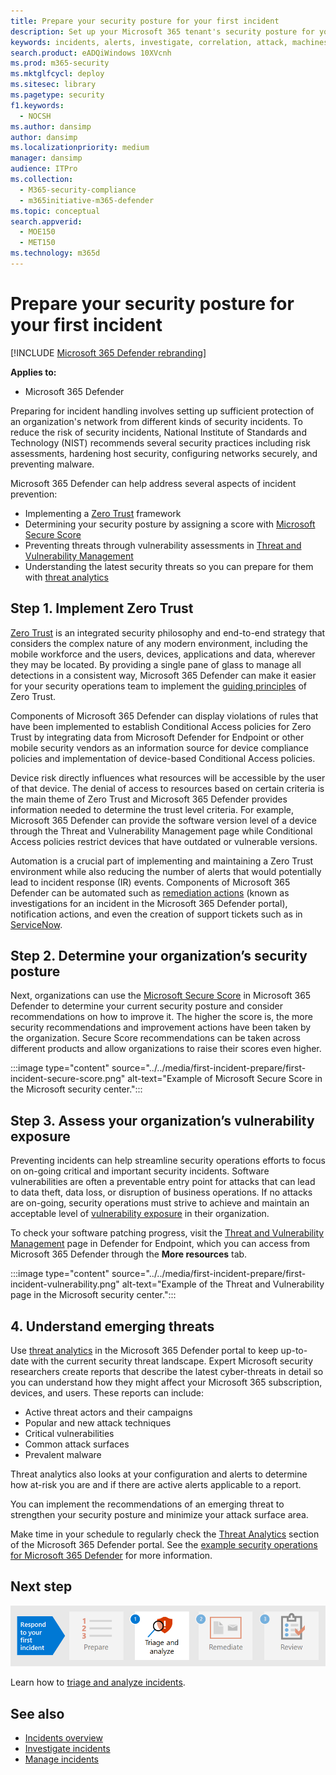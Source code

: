 ```yaml
---
title: Prepare your security posture for your first incident
description: Set up your Microsoft 365 tenant's security posture for your first incident in Microsoft 365 Defender.
keywords: incidents, alerts, investigate, correlation, attack, machines, devices, users, identities, identity, mailbox, email, 365, microsoft, m365
search.product: eADQiWindows 10XVcnh
ms.prod: m365-security
ms.mktglfcycl: deploy
ms.sitesec: library
ms.pagetype: security
f1.keywords: 
  - NOCSH
ms.author: dansimp
author: dansimp
ms.localizationpriority: medium
manager: dansimp
audience: ITPro
ms.collection: 
  - M365-security-compliance
  - m365initiative-m365-defender
ms.topic: conceptual
search.appverid: 
  - MOE150
  - MET150
ms.technology: m365d
---
```

# Prepare your security posture for your first incident

[!INCLUDE [Microsoft 365 Defender rebranding](../includes/microsoft-defender.md)]

**Applies to:**
- Microsoft 365 Defender

Preparing for incident handling involves setting up sufficient protection of an organization's network from different kinds of security incidents. To reduce the risk of security incidents, National Institute of Standards and Technology (NIST) recommends several security practices including risk assessments, hardening host security, configuring networks securely, and preventing malware. 

Microsoft 365 Defender can help address several aspects of incident prevention: 

- Implementing a [Zero Trust](/security/zero-trust/) framework
- Determining your security posture by assigning a score with [Microsoft Secure Score](microsoft-secure-score.md)
- Preventing threats through vulnerability assessments in [Threat and Vulnerability Management](../defender-endpoint/next-gen-threat-and-vuln-mgt.md)
- Understanding the latest security threats so you can prepare for them with [threat analytics](threat-analytics.md)

## Step 1. Implement Zero Trust

[Zero Trust](/security/zero-trust/) is an integrated security philosophy and end-to-end strategy that considers the complex nature of any modern environment, including the mobile workforce and the users, devices, applications and data, wherever they may be located. By providing a single pane of glass to manage all detections in a consistent way, Microsoft 365 Defender can make it easier for your security operations team to implement the [guiding principles](/security/zero-trust/#guiding-principles-of-zero-trust) of Zero Trust. 

Components of Microsoft 365 Defender can display violations of rules that have been implemented to establish Conditional Access policies for Zero Trust by integrating data from Microsoft Defender for Endpoint or other mobile security vendors as an information source for device compliance policies and implementation of device-based Conditional Access policies. 

Device risk directly influences what resources will be accessible by the user of that device. The denial of access to resources based on certain criteria is the main theme of Zero Trust and Microsoft 365 Defender provides information needed to determine the trust level criteria. For example, Microsoft 365 Defender can provide the software version level of a device through the Threat and Vulnerability Management page while Conditional Access policies restrict devices that have outdated or vulnerable versions.

Automation is a crucial part of implementing and maintaining a Zero Trust environment while also reducing the number of alerts that would potentially lead to incident response (IR) events. Components of Microsoft 365 Defender can be automated such as [remediation actions](m365d-autoir.md) (known as investigations for an incident in the Microsoft 365 Defender portal), notification actions, and even the creation of support tickets such as in [ServiceNow](https://microsoft.service-now.com/sp/).

## Step 2. Determine your organization’s security posture

Next, organizations can use the [Microsoft Secure Score](microsoft-secure-score.md) in Microsoft 365 Defender to determine your current security posture and consider recommendations on how to improve it. The higher the score is, the more security recommendations and improvement actions have been taken by the organization. Secure Score recommendations can be taken across different products and allow organizations to raise their scores even higher. 

:::image type="content" source="../../media/first-incident-prepare/first-incident-secure-score.png" alt-text="Example of Microsoft Secure Score in the Microsoft security center.":::
 
## Step 3. Assess your organization’s vulnerability exposure

Preventing incidents can help streamline security operations efforts to focus on on-going critical and important security incidents. Software vulnerabilities are often a preventable entry point for attacks that can lead to data theft, data loss, or disruption of business operations. If no attacks are on-going, security operations must strive to achieve and maintain an acceptable level of [vulnerability exposure](../defender-endpoint/tvm-exposure-score.md) in their organization.

To check your software patching progress, visit the [Threat and Vulnerability Management](../defender-endpoint/next-gen-threat-and-vuln-mgt.md) page in Defender for Endpoint, which you can access from Microsoft 365 Defender through the **More resources** tab.

:::image type="content" source="../../media/first-incident-prepare/first-incident-vulnerability.png" alt-text="Example of the Threat and Vulnerability page in the Microsoft security center."::: 
 
## 4. Understand emerging threats

Use [threat analytics](threat-analytics.md) in the Microsoft 365 Defender portal to keep up-to-date with the current security threat landscape. Expert Microsoft security researchers create reports that describe the latest cyber-threats in detail so you can understand how they might affect your Microsoft 365 subscription, devices, and users. These reports can include:

- Active threat actors and their campaigns
- Popular and new attack techniques
- Critical vulnerabilities
- Common attack surfaces
- Prevalent malware

Threat analytics also looks at your configuration and alerts to determine how at-risk you are and if there are active alerts applicable to a report.

You can implement the recommendations of an emerging threat to strengthen your security posture and minimize your attack surface area.

Make time in your schedule to regularly check the [Threat Analytics](threat-analytics.md) section of the Microsoft 365 Defender portal. See the [example security operations for Microsoft 365 Defender](incidents-overview.md#example-security-operations-for-microsoft-365-defender) for more information.

## Next step

[![Step 1: Learn how to triage and analyze incidents.](../../media/first-incident-overview/first-incident-path-step1.png)](first-incident-analyze.md)

Learn how to [triage and analyze incidents](first-incident-analyze.md).

## See also

- [Incidents overview](incidents-overview.md)
- [Investigate incidents](investigate-incidents.md)
- [Manage incidents](manage-incidents.md)
